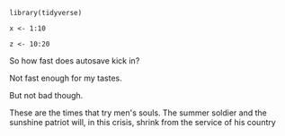

```{r}
library(tidyverse)
```

```{r}
x <- 1:10
```

```{r}
z <- 10:20
```

So how fast does autosave kick in?

Not fast enough for my tastes.

But not bad though.

These are the times that try men's souls. The summer soldier and the sunshine patriot will, in this crisis, shrink from the service of his country